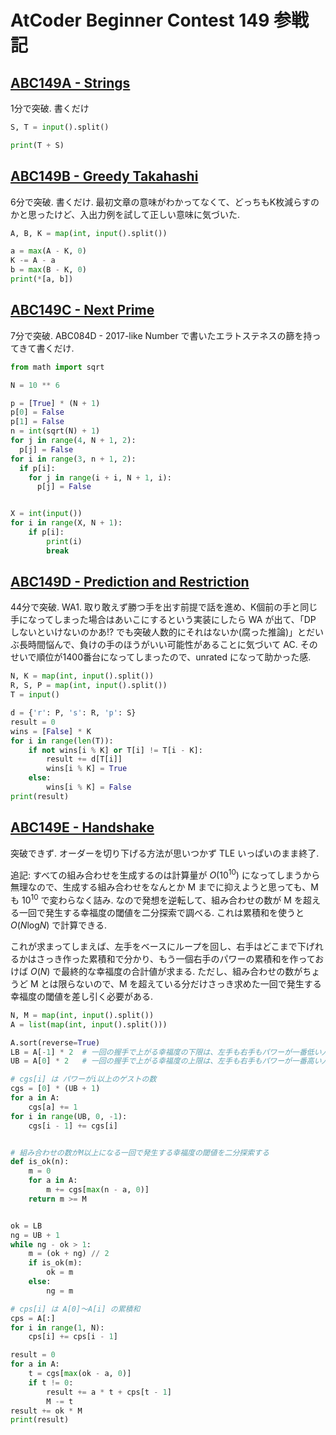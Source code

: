 # AtCoder Beginner Contest 149 参戦記

## [ABC149A - Strings](https://atcoder.jp/contests/abc149/tasks/abc149_a)

1分で突破. 書くだけ

```python
S, T = input().split()

print(T + S)
```

## [ABC149B - Greedy Takahashi](https://atcoder.jp/contests/abc149/tasks/abc149_b)

6分で突破. 書くだけ. 最初文章の意味がわかってなくて、どっちもK枚減らすのかと思ったけど、入出力例を試して正しい意味に気づいた.

```python
A, B, K = map(int, input().split())

a = max(A - K, 0)
K -= A - a
b = max(B - K, 0)
print(*[a, b])
```

## [ABC149C - Next Prime](https://atcoder.jp/contests/abc149/tasks/abc149_c)

7分で突破. ABC084D - 2017-like Number で書いたエラトステネスの篩を持ってきて書くだけ.

```python
from math import sqrt

N = 10 ** 6

p = [True] * (N + 1)
p[0] = False
p[1] = False
n = int(sqrt(N) + 1)
for j in range(4, N + 1, 2):
  p[j] = False
for i in range(3, n + 1, 2):
  if p[i]:
    for j in range(i + i, N + 1, i):
      p[j] = False


X = int(input())
for i in range(X, N + 1):
    if p[i]:
        print(i)
        break
```

## [ABC149D - Prediction and Restriction](https://atcoder.jp/contests/abc149/tasks/abc149_d)

44分で突破. WA1. 取り敢えず勝つ手を出す前提で話を進め、K個前の手と同じ手になってしまった場合はあいこにするという実装にしたら WA が出て、「DP しないといけないのかあ!? でも突破人数的にそれはないか(腐った推論)」とだいぶ長時間悩んで、負けの手のほうがいい可能性があることに気づいて AC. そのせいで順位が1400番台になってしまったので、unrated になって助かった感.

```python
N, K = map(int, input().split())
R, S, P = map(int, input().split())
T = input()

d = {'r': P, 's': R, 'p': S}
result = 0
wins = [False] * K
for i in range(len(T)):
    if not wins[i % K] or T[i] != T[i - K]:
        result += d[T[i]]
        wins[i % K] = True
    else:
        wins[i % K] = False
print(result)
```

## [ABC149E - Handshake](https://atcoder.jp/contests/abc149/tasks/abc149_e)

突破できず. オーダーを切り下げる方法が思いつかず TLE いっぱいのまま終了.

追記: すべての組み合わせを生成するのは計算量が *O*(10<sup>10</sup>) になってしまうから無理なので、生成する組み合わせをなんとか M までに抑えようと思っても、M も 10<sup>10</sup> で変わらなく詰み. なので発想を逆転して、組み合わせの数が M を超える一回で発生する幸福度の閾値を二分探索で調べる. これは累積和を使うと *O*(*N*log*N*) で計算できる.

これが求まってしまえば、左手をベースにループを回し、右手はどこまで下げれるかはさっき作った累積和で分かり、もう一個右手のパワーの累積和を作っておけば *O*(*N*) で最終的な幸福度の合計値が求まる. ただし、組み合わせの数がちょうど M とは限らないので、M を超えている分だけさっき求めた一回で発生する幸福度の閾値を差し引く必要がある.

```python
N, M = map(int, input().split())
A = list(map(int, input().split()))

A.sort(reverse=True)
LB = A[-1] * 2  # 一回の握手で上がる幸福度の下限は、左手も右手もパワーが一番低い人を握った場合
UB = A[0] * 2   # 一回の握手で上がる幸福度の上限は、左手も右手もパワーが一番高い人を握った場合

# cgs[i] は パワーがi以上のゲストの数
cgs = [0] * (UB + 1)
for a in A:
    cgs[a] += 1
for i in range(UB, 0, -1):
    cgs[i - 1] += cgs[i]


# 組み合わせの数がM以上になる一回で発生する幸福度の閾値を二分探索する
def is_ok(n):
    m = 0
    for a in A:
        m += cgs[max(n - a, 0)]
    return m >= M


ok = LB
ng = UB + 1
while ng - ok > 1:
    m = (ok + ng) // 2
    if is_ok(m):
        ok = m
    else:
        ng = m

# cps[i] は A[0]～A[i] の累積和
cps = A[:]
for i in range(1, N):
    cps[i] += cps[i - 1]

result = 0
for a in A:
    t = cgs[max(ok - a, 0)]
    if t != 0:
        result += a * t + cps[t - 1]
        M -= t
result += ok * M
print(result)
```
